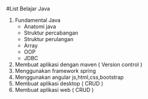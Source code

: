 #List Belajar Java

1. Fundamental Java
	- Anatomi java
   	- Struktur percabangan
	- Struktur perulangan
	- Array
	- OOP
	- JDBC
2. Membuat aplikasi dengan maven ( Version control )
3. Menggunakan framework spring
4. Menggunakan angular js,html,css,bootstrap
5. Membuat aplikasi desktop ( CRUD )
6. Membuat aplikasi web ( CRUD )

